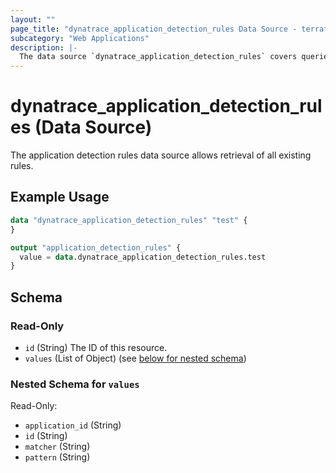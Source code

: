 ```yaml
---
layout: ""
page_title: "dynatrace_application_detection_rules Data Source - terraform-provider-dynatrace"
subcategory: "Web Applications"
description: |-
  The data source `dynatrace_application_detection_rules` covers queries for application detection rules
---
```


# dynatrace_application_detection_rules (Data Source)

The application detection rules data source allows retrieval of all existing rules.

## Example Usage

```terraform
data "dynatrace_application_detection_rules" "test" {
}

output "application_detection_rules" {
  value = data.dynatrace_application_detection_rules.test
}
```

<!-- schema generated by tfplugindocs -->
## Schema

### Read-Only

- `id` (String) The ID of this resource.
- `values` (List of Object) (see [below for nested schema](#nestedatt--values))

<a id="nestedatt--values"></a>
### Nested Schema for `values`

Read-Only:

- `application_id` (String)
- `id` (String)
- `matcher` (String)
- `pattern` (String)